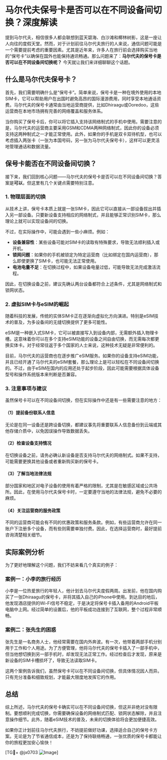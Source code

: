 # 马尔代夫保号卡是否可以在不同设备间切换？深度解读

提到马尔代夫，相信很多人都会联想到蓝天碧海、白沙滩和椰林树影，这是一座让人向往的度假天堂。然而，对于计划前往马尔代夫旅行的人来说，通信问题可能是一个需要提前考虑的重要因素。尤其是近年来，许多人在旅行前会选择购买当地的“保号卡”以确保在国外也能保持通讯畅通。那么问题来了：**马尔代夫的保号卡是否可以在不同设备间切换呢？** 今天就让我们来详细聊聊这个话题。

## 什么是马尔代夫保号卡？

首先，我们需要明确什么是“保号卡”。简单来说，保号卡是一种在境外使用的本地SIM卡，它可以帮助用户在出国时避免高昂的国际漫游费用，同时享受本地通话资费。马尔代夫的保号卡通常由当地运营商提供，比如Dhiraagu或Ooredoo，这些运营商在本地市场拥有完善的网络覆盖和服务体系。

当你购买了保号卡后，你可以将它插入支持该网络制式的手机中使用。需要注意的是，马尔代夫的运营商主要采用GSM和CDMA两种网络制式，因此你的设备必须支持这两种制式之一才能正常使用。此外，如果你的手机是双卡双待机型，也可以考虑插入两张卡（一张为本国号码，另一张为马尔代夫保号卡），这样可以更灵活地管理通话和数据流量。

## 保号卡能否在不同设备间切换？

接下来，我们回到核心问题——马尔代夫的保号卡是否可以在不同设备间切换？答案是**可以**，但这里有几个关键点需要特别注意。

### 1. **物理层面的切换**
从技术上讲，保号卡本质上就是一张SIM卡，因此它可以直接从一部设备拔出并插入另一部设备。只要新设备支持相应的网络制式，并且能够正常识别SIM卡，那么理论上就可以实现设备间的切换。

不过，在实际操作中，可能会遇到一些小麻烦。例如：
- **设备兼容性**：某些设备可能对SIM卡的读取有特殊要求，导致无法顺利插入或开机。
- **锁网问题**：如果你的手机被锁定为特定运营商（比如绑定在国内运营商），那么即使更换了SIM卡，也可能无法正常使用。
- **电池电量不足**：在切换过程中，如果设备电量过低，可能导致无法完成激活流程。

因此，在切换设备之前，建议先确认两台设备都符合上述条件，尤其是网络制式和锁网状态。

### 2. **虚拟SIM卡与eSIM的崛起**
随着科技的发展，传统的实体SIM卡正在逐渐向虚拟化方向演进。特别是eSIM技术的普及，为多设备间的无缝切换提供了更多可能性。

eSIM是一种嵌入式SIM卡，它可以被直接写入到设备内部，无需额外插入物理卡槽。这意味着你可以在多个支持eSIM功能的设备之间自由切换，而无需每次都更换实体卡。对于经常往返于多个国家的人士来说，这种技术无疑是非常便利的。

目前，马尔代夫的运营商也在逐步推广eSIM服务。如果你的设备支持eSIM功能，并且已经开通了马尔代夫的eSIM套餐，那么理论上是可以轻松在不同设备间切换的。不过，由于eSIM在国内的应用还处于起步阶段，因此可能需要根据具体设备型号和操作系统版本来判断是否兼容。

### 3. **注意事项与建议**
虽然保号卡可以在不同设备间切换，但在实际操作中还是有一些需要注意的地方：

#### （1）**提前备份联系人信息**
无论是在同一设备还是跨设备切换，都建议事先将重要联系人信息备份到云端或其他存储介质中，以免因误操作导致数据丢失。

#### （2）**检查设备支持情况**
在切换设备之前，请务必确认新设备是否支持马尔代夫的网络制式。如果不支持，可能需要更换其他设备或者重新购买新的保号卡。

#### （3）**了解当地法律法规**
部分国家和地区对电子设备的使用有着严格的限制，尤其是在敏感区域或公共场所。因此，在使用马尔代夫保号卡时，一定要遵守当地的法律法规，避免不必要的麻烦。

#### （4）**关注运营商的服务政策**
不同的运营商可能会有不同的优惠政策和服务条款。例如，有些运营商允许在同一账户下注册多个设备，而有些则需要单独付费。因此，在选择运营商时，最好提前咨询清楚相关细节。

## 实际案例分析

为了更好地理解这个问题，我们不妨来看几个真实的例子：

### 案例一：小李的旅行经历
小李是一位热爱旅行的年轻人，他计划去马尔代夫度假两周。出发前，他在国内购买了一张Dhiraagu的保号卡，并将其插入自己的iPhone中使用。到达目的地后，他发现酒店提供的Wi-Fi信号不稳定，于是决定将保号卡插入备用的Android平板电脑中上网。经过简单的设置后，他的平板成功连接到了互联网，整个过程非常顺畅。

### 案例二：张先生的困惑
张先生是一名商务人士，他经常需要在国内外奔波。有一次，他带着两部手机分别用于工作和个人用途。为了方便管理，他将马尔代夫的保号卡插入了一部手机中，但当他想切换到另一部手机时，却发现无法正常工作。经过检查后才发现，原来是新设备的SIM卡槽损坏了，导致无法读取SIM卡。

这两个案例告诉我们，虽然保号卡可以在不同设备间切换，但具体情况因人而异。只有充分准备和细致规划，才能最大限度地发挥它的作用。

## 总结

综上所述，马尔代夫的保号卡确实可以在不同设备间切换，但这并非绝对没有限制。要想顺利完成切换，你需要确保设备的网络制式匹配、锁网状态解除，并且注意操作细节。此外，随着eSIM技术的普及，未来的切换体验将会更加便捷高效。

如果你正计划前往马尔代夫旅行，不妨提前做好功课，选择适合自己的保号卡方案。无论是为了节省通信成本，还是为了保持联络畅通，一张优质的保号卡都能让你的旅程更加安心愉快！

[TG💪+ @jx0703 ![Image](https://github.com/user-attachments/assets/dbca1d08-cadb-493c-b0ec-ad6f7a83f270)]